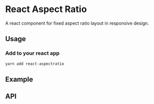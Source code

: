 # React Aspect Ratio

A react component for fixed aspect ratio layout in responsive design.

## Usage

### Add to your react app

``` bash
yarn add react-aspectratio
```

## Example

## API
